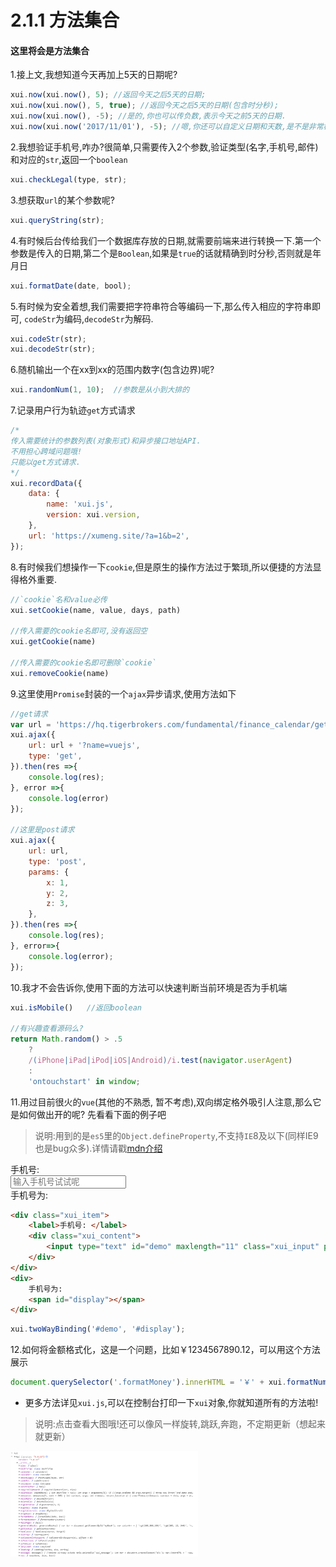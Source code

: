 <link rel="stylesheet" type="text/css" href="../assets/xui.css">
<script type="text/javascript" src="../assets/xui.js"></script>

# 2.1.1 方法集合

#### 这里将会是方法集合

1.接上文,我想知道今天再加上5天的日期呢?
```js
xui.now(xui.now(), 5); //返回今天之后5天的日期;
xui.now(xui.now(), 5, true); //返回今天之后5天的日期(包含时分秒);
xui.now(xui.now(), -5); //是的,你也可以传负数,表示今天之前5天的日期.
xui.now(xui.now('2017/11/01'), -5); //嗯,你还可以自定义日期和天数,是不是非常棒!
```

2.我想验证手机号,咋办?很简单,只需要传入2个参数,验证类型(名字,手机号,邮件)和对应的`str`,返回一个`boolean`
```js
xui.checkLegal(type, str);
```

3.想获取`url`的某个参数呢?
```js
xui.queryString(str);
```

4.有时候后台传给我们一个数据库存放的日期,就需要前端来进行转换一下.第一个参数是传入的日期,第二个是`Boolean`,如果是`true`的话就精确到时分秒,否则就是年月日
```js
xui.formatDate(date, bool);
```

5.有时候为安全着想,我们需要把字符串符合等编码一下,那么传入相应的字符串即可, `codeStr`为编码,`decodeStr`为解码.
```js
xui.codeStr(str);
xui.decodeStr(str);
```

6.随机输出一个在xx到xx的范围内数字(包含边界)呢?
```js
xui.randomNum(1, 10);  //参数是从小到大排的
```

7.记录用户行为轨迹`get`方式请求

<script>
xui.recordData({
	data: {
		name: 'xui.js',
		version: xui.version,
	},
	url: 'https://xumeng.site/?a=1&b=2',
});
</script>

```js
/*
传入需要统计的参数列表(对象形式)和异步接口地址API.
不用担心跨域问题哦!
只能以get方式请求.
*/
xui.recordData({
	data: {
		name: 'xui.js',
		version: xui.version,
	},
	url: 'https://xumeng.site/?a=1&b=2',
});
```

8.有时候我们想操作一下`cookie`,但是原生的操作方法过于繁琐,所以便捷的方法显得格外重要.

```js
//`cookie`名和value必传
xui.setCookie(name, value, days, path)

//传入需要的cookie名即可,没有返回空
xui.getCookie(name)

//传入需要的cookie名即可删除`cookie`
xui.removeCookie(name)
```

9.这里使用`Promise`封装的一个`ajax`异步请求,使用方法如下
```js
//get请求
var url = 'https://hq.tigerbrokers.com/fundamental/finance_calendar/getType/2017-02-26/2017-06-10';
xui.ajax({
    url: url + '?name=vuejs',
    type: 'get',
}).then(res =>{
    console.log(res);
}, error =>{
    console.log(error)
});

//这里是post请求
xui.ajax({
    url: url,
    type: 'post',
    params: {
        x: 1,
        y: 2,
        z: 3,
    },
}).then(res =>{
    console.log(res);
}, error=>{
    console.log(error);    
});
```

10.我才不会告诉你,使用下面的方法可以快速判断当前环境是否为手机端
```js
xui.isMobile()   //返回boolean

//有兴趣查看源码么?
return Math.random() > .5 
    ? 
    /(iPhone|iPad|iPod|iOS|Android)/i.test(navigator.userAgent)
    :
    'ontouchstart' in window;
```

11.用过目前很火的`vue`(其他的不熟悉, 暂不考虑),双向绑定格外吸引人注意,那么它是如何做出开的呢?
先看看下面的例子吧

>说明:用到的是`es5`里的`Object.defineProperty`,不支持`IE`8及以下(同样IE9也是bug众多).详情请戳[mdn介绍](https://developer.mozilla.org/zh-CN/docs/Web/JavaScript/Reference/Global_Objects/Object/defineProperty)

<div class="xui_item">
    <label>手机号: </label>
    <div class="xui_content">
        <input type="text" id="demo" maxlength="11" class="xui_input" placeholder="输入手机号试试呢" />
    </div>
</div>

<div>
    手机号为:
    <span id="display"></span>
</div>

<script type="text/javascript">
    xui.twoWayBinding('#demo', '#display');
</script>

```html
<div class="xui_item">
    <label>手机号: </label>
    <div class="xui_content">
        <input type="text" id="demo" maxlength="11" class="xui_input" placeholder="输入手机号试试呢" />
    </div>
</div>
<div>
    手机号为:
    <span id="display"></span>
</div>
```

```js
xui.twoWayBinding('#demo', '#display');
```

12.如何将金额格式化，这是一个问题，比如￥1234567890.12，可以用这个方法展示

<div class="formatMoney"></div>

<script type="text/javascript">
    document.querySelector('.formatMoney').innerHTML = '￥' + xui.formatNumber(1234567890.12);
</script>

```js
document.querySelector('.formatMoney').innerHTML = '￥' + xui.formatNumber(1234567890.12);
```

* 更多方法详见`xui.js`,可以在控制台打印一下`xui`对象,你就知道所有的方法啦!

>说明:点击查看大图哦!还可以像风一样旋转,跳跃,奔跑，不定期更新（想起来就更新）

<img id="xui" style="width: 300px" src="../img/xui.png">

<script type="text/javascript">
document.getElementById('xui').onclick = function(e){
    xui.showImg(e.target.src, 'xui');
};
</script>